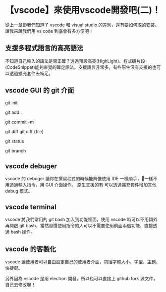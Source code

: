 # 【vscode】來使用vscode開發吧(二)！
從上一章節我們知道了 vscode 和 visual studio 的差別，還有要如何取的安裝。讓我來說我們用 vs code 到底會有多方便吧！

## 支援多程式語言的高亮語法
不知道自己輸入的語法是否正確？透過預設高亮(HighLight)、程式碼片段(CodeSnippet)能夠直覺的確定語法。支援語言非常多，有些原生沒有支援的也可以透過擴充套件去補足。

## vscode GUI 的 git 介面
git init

git add .

git commit -m

git diff
    git diff {file}

git status

git branch

## vscode debuger
vscode 的 debuger 讓你在撰寫程式的時候能夠像使用 IDE 一樣順手，一樣不用透過輸入指令，用 GUI 介面操作。
原生支援的有
可以透過擴充套件增加其他 debug 模式。

## vscode terminal
vscode 將我們常用的 git bash 加入到功能裡面，使用 vscode 時可以不用額外再開啟 git bash，當然習慣使用指令的人可以不需要使用前面兩個功能，直接透過 bash 操作。

## vscode 的客製化
vscode 讓使用者可以自由設定自己的使用者介面，包括字體大小、字型、主題、快捷鍵。

另外因為 vscode 是用 electron 開發，所以也可以直接上 github fork 源文件，自己去修改喔！
